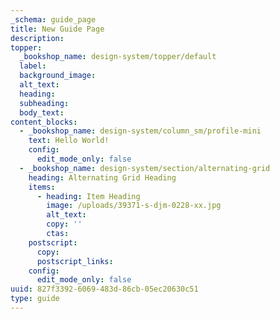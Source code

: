 ```yaml
---
_schema: guide_page
title: New Guide Page
description:
topper:
  _bookshop_name: design-system/topper/default
  label:
  background_image:
  alt_text:
  heading:
  subheading:
  body_text:
content_blocks:
  - _bookshop_name: design-system/column_sm/profile-mini
    text: Hello World!
    config:
      edit_mode_only: false
  - _bookshop_name: design-system/section/alternating-grid
    heading: Alternating Grid Heading
    items:
      - heading: Item Heading
        image: /uploads/39371-s-djm-0228-xx.jpg
        alt_text:
        copy: ''
        ctas:
    postscript:
      copy:
      postscript_links:
    config:
      edit_mode_only: false
uuid: 827f3392-6069-483d-86cb-05ec20630c51
type: guide
---
```

